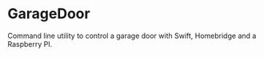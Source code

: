 # GarageDoor
Command line utility to control a garage door with Swift, Homebridge and a Raspberry PI.
